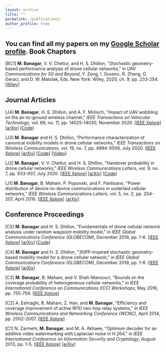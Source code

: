 ```yaml
---
layout: archive
title: ""
permalink: /publications/
author_profile: true
---
```


You can find all my papers on my [Google Scholar profile](https://scholar.google.com/citations?user=Hp0MiBcAAAAJ&hl=en&authuser=1).
<span id="badgeCont14"><script type="text/javascript" src="https://publons.com/mashlets?el=badgeCont14&rid=T-3128-2019"></script></span>
Book Chapters
---------------------

[BC1] **M. Banagar**, V. V. Chetlur, and H. S. Dhillon, "Stochastic geometry-based performance analysis of drone cellular networks," in *UAV Communications for 5G and Beyond*, Y. Zeng, I. Guvenc, R. Zhang, G. Geraci, and D. W. Matolak, Eds. New York: Wiley, 2020, ch. 9, pp. 233-254. [[Wiley](https://www.google.com/books/edition/UAV_Communications_for_5G_and_Beyond/u-ANEAAAQBAJ?hl=en&gbpv=1&dq=info:2mdRYC8ElmsJ:scholar.google.com&pg=PA233&printsec=frontcover)]

Journal Articles
---------------------

[J4] **M. Banagar**, H. S. Dhillon, and A. F. Molisch, "Impact of UAV wobbling on the air-to-ground wireless channel," *IEEE Transactions on Vehicular Technology*, vol. 69, no. 11, pp. 14025-14030, November 2020. [[IEEE Xplore](https://ieeexplore.ieee.org/abstract/document/9206092)] [[arXiv](https://arxiv.org/abs/2004.02771)] [[Code](https://github.com/mbanagar/Wobbling-Drones)]

[J3] **M. Banagar** and H. S. Dhillon, "Performance characterization of canonical mobility models in drone cellular networks," *IEEE Transactions on Wireless Communications*, vol. 19, no. 7, pp. 4994-5009, July 2020. [[IEEE Xplore](https://ieeexplore.ieee.org/abstract/document/9078878)] [[arXiv](https://arxiv.org/abs/1908.05243)] [[Code](https://github.com/mbanagar/Mobility-Drones)] [[Video](https://www.youtube.com/watch?v=2IbM2JXnZus)]

[J2] **M. Banagar**, V. V. Chetlur, and H. S. Dhillon, "Handover probability in drone cellular networks," *IEEE Wireless Communications Letters*, vol. 9, no. 7, pp. 933-937, July 2020. [[IEEE Xplore](https://ieeexplore.ieee.org/abstract/document/9003219)] [[arXiv](https://arxiv.org/abs/2002.06493)] [[Code](https://github.com/mbanagar/Handover-Drones)]

[J1] **M. Banagar**, B. Maham, P. Popovski, and F. Pantisano, "Power distribution of device-to-device communications in underlaid cellular networks," *IEEE Wireless Communications Letters*, vol. 5, no. 2, pp. 204-207, April 2016. [[IEEE Xplore](https://ieeexplore.ieee.org/abstract/document/7383234)] [[arXiv](https://arxiv.org/abs/1511.04754)]

Conference Proceedings
---------------------

[C5] **M. Banagar** and H. S. Dhillon, "Fundamentals of drone cellular network analysis under random waypoint mobility model," in *IEEE Global Communications Conference (GLOBECOM)*, December 2019, pp. 1-6. [[IEEE Xplore](https://ieeexplore.ieee.org/abstract/document/9013341)] [[arXiv](https://arxiv.org/abs/1908.09064)] [[Code](https://github.com/mbanagar/SRWP-Drones)]

[C4] **M. Banagar** and H. S. Dhillon, "3GPP-inspired stochastic geometry-based mobility model for a drone cellular network," in *IEEE Global Communications Conference (GLOBECOM)*, December 2019, pp. 1-6. [[IEEE Xplore](https://ieeexplore.ieee.org/abstract/document/9013645)] [[arXiv](https://arxiv.org/abs/1905.00972)]

[C3] **M. Banagar**, B. Maham, and V. Shah-Mansouri, "Bounds on the coverage probability of heterogeneous cellular networks," in *IEEE International Conference on Communications (ICC) Workshops*, May 2016, pp. 755-759. [[IEEE Xplore](https://ieeexplore.ieee.org/abstract/document/7503878)]

[C2] A. Eshraghi, B. Maham, Z. Han, and **M. Banagar**, "Efficiency and coverage improvement of active RFID two-hop relay systems," in *IEEE Wireless Communications and Networking Conference (WCNC)*, April 2014, pp. 2002-2007. [[IEEE Xplore](http://ieeexplore.ieee.org/document/6952597)]

[C1] N. Zarmehi, **M. Banagar**, and M. A. Akhaee, "Optimum decoder for an additive video watermarking with Laplacian noise in H.264," in *IEEE International Conference on Information Security and Cryptology*, August 2013, pp. 1-5. [[IEEE Xplore](http://ieeexplore.ieee.org/document/6767352)] [[arXiv](https://arxiv.org/abs/1506.01501)]
